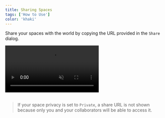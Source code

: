 ```yaml
---
title: Sharing Spaces
tags: ['How to Use']
color: 'khaki'
---
```


Share your spaces with the world by copying the URL provided in the `Share` dialog.


<video autoplay loop muted playsinline>
  <source src="https://kinopio-updates.s3.us-east-1.amazonaws.com/share.mp4">
</video>
<br/><br/>

> If your space privacy is set to `Private`, a share URL is not shown because only you and your collaborators will be able to access it.